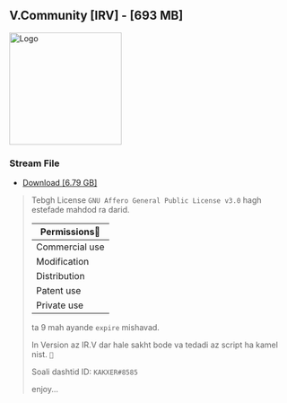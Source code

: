 ## V.Community [IRV] - [693 MB]
<img alt="Logo" style="width: 200px;" src="https://cdn.discordapp.com/attachments/681822863967256633/1068543365165109388/image_2.png" />

### Stream File
 - [Download [6.79 GB]](https://drive.google.com/drive/folders/1A0iXlCuCqlQw6FneMuyi1YQNQ6tkFZP_?usp=share_link)

>  Tebgh License `GNU Affero General Public License v3.0` hagh estefade mahdod ra darid.
>
>| Permissions🧾  |
>| ---------------|
>| Commercial use |
>| Modification   |
>| Distribution   |
>| Patent use     |
>| Private use    |
>
> 
> ta 9 mah ayande `expire` mishavad.
>
> In Version az IR.V dar hale sakht bode va tedadi az script ha kamel nist. `🗿`
>
> Soali dashtid ID: `KAKXER#8585`
>
> enjoy...
